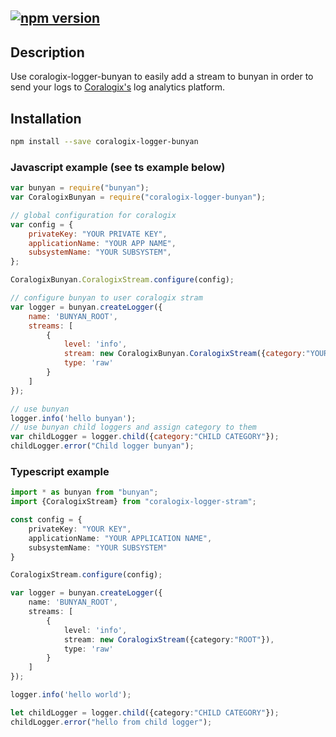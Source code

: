 [![npm version](https://badge.fury.io/js/coralogix.svg)](http://badge.fury.io/js/coralogix)
-----

## Description
Use coralogix-logger-bunyan to easily add a stream to bunyan in order to send your logs to [Coralogix's](http://www.coralogix.com) log analytics platform.

## Installation

```sh
npm install --save coralogix-logger-bunyan
```

### Javascript example (see ts example below)
```js
var bunyan = require("bunyan");
var CoralogixBunyan = require("coralogix-logger-bunyan");

// global configuration for coralogix
var config = {
    privateKey: "YOUR PRIVATE KEY",
    applicationName: "YOUR APP NAME",
    subsystemName: "YOUR SUBSYSTEM",
};

CoralogixBunyan.CoralogixStream.configure(config);

// configure bunyan to user coralogix stram
var logger = bunyan.createLogger({
    name: 'BUNYAN_ROOT',
    streams: [
        {
            level: 'info',
            stream: new CoralogixBunyan.CoralogixStream({category:"YOUR CATEGORY"}),
            type: 'raw'
        }
    ]
});

// use bunyan
logger.info('hello bunyan');
// use bunyan child loggers and assign category to them
var childLogger = logger.child({category:"CHILD CATEGORY"});
childLogger.error("Child logger bunyan"); 
```


### Typescript example
```typescript
import * as bunyan from "bunyan";
import {CoralogixStream} from "coralogix-logger-stram";

const config = {
    privateKey: "YOUR KEY",
    applicationName: "YOUR APPLICATION NAME",
    subsystemName: "YOUR SUBSYSTEM"
}

CoralogixStream.configure(config);

var logger = bunyan.createLogger({
    name: 'BUNYAN_ROOT',
    streams: [
        {
            level: 'info',
            stream: new CoralogixStream({category:"ROOT"}),
            type: 'raw'
        }
    ]
});

logger.info('hello world');

let childLogger = logger.child({category:"CHILD CATEGORY"});
childLogger.error("hello from child logger");
```
